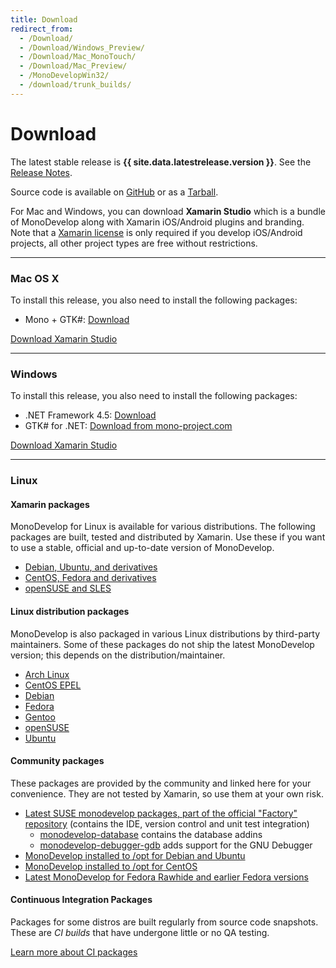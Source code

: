 ```yaml
---
title: Download
redirect_from:
  - /Download/
  - /Download/Windows_Preview/
  - /Download/Mac_MonoTouch/
  - /Download/Mac_Preview/
  - /MonoDevelopWin32/
  - /download/trunk_builds/
---
```


Download
========

The latest stable release is **{{ site.data.latestrelease.version }}**. See the [Release Notes](/documentation/release-notes/).

Source code is available on [GitHub](https://github.com/mono/monodevelop) or as a [Tarball](http://download.mono-project.com/sources/monodevelop/).

For Mac and Windows, you can download **Xamarin Studio** which is a bundle of MonoDevelop along with Xamarin iOS/Android plugins and branding. Note that a [Xamarin license](https://store.xamarin.com) is only required if you develop iOS/Android projects, all other project types are free without restrictions.

<hr/>

<h3 id="mac"><i class="fa fa-apple"></i> Mac OS X</h3>

To install this release, you also need to install the following packages:

- Mono + GTK#: [Download](http://www.mono-project.com/download/)

<a href="{{ site.data.latestrelease.monodevelop_mac_url }}" class="button radius"><i class="fa fa-download"></i> Download Xamarin Studio</a>

<hr/>

<h3 id="win"><i class="fa fa-windows"></i> Windows</h3>

To install this release, you also need to install the following packages:

- .NET Framework 4.5: [Download](http://go.microsoft.com/fwlink/p/?LinkId=397703)
- GTK# for .NET: [Download from mono-project.com](http://www.mono-project.com/download/#download-win)

<a href="{{ site.data.latestrelease.monodevelop_windows_url }}" class="button radius"><i class="fa fa-download"></i> Download Xamarin Studio</a>

<hr/>

<h3 id="lin"><i class="fa fa-linux"></i> Linux</h3>

#### Xamarin packages

MonoDevelop for Linux is available for various distributions. The following packages are built, tested and distributed by Xamarin. Use these if you want to use a stable, official and up-to-date version of MonoDevelop.

- [Debian, Ubuntu, and derivatives](/download/linux/)
- [CentOS, Fedora and derivatives](/download/linux/)
- [openSUSE and SLES](/download/linux/)

#### Linux distribution packages

MonoDevelop is also packaged in various Linux distributions by third-party maintainers. Some of these packages do not ship the latest MonoDevelop version; this depends on the distribution/maintainer.

-   [Arch Linux](https://www.archlinux.org/packages/extra/i686/monodevelop/)
-   [CentOS EPEL](https://apps.fedoraproject.org/packages/monodevelop)
-   [Debian](https://packages.debian.org/monodevelop)
-   [Fedora](https://apps.fedoraproject.org/packages/monodevelop)
-   [Gentoo](https://packages.gentoo.org/package/dev-util/monodevelop)
-   [openSUSE](https://software.opensuse.org/package/monodevelop)
-   [Ubuntu](http://packages.ubuntu.com/monodevelop)

#### Community packages

These packages are provided by the community and linked here for your convenience. They are not tested by Xamarin, so use them at your own risk.

- [Latest SUSE monodevelop packages, part of the official "Factory" repository](http://software.opensuse.org/download/package?project=Mono:Factory&package=monodevelop) (contains the IDE, version control and unit test integration)
  - [monodevelop-database](http://software.opensuse.org/download/package?project=Mono:Factory&package=monodevelop-database) contains the database addins
  - [monodevelop-debugger-gdb](http://software.opensuse.org/download/package?project=Mono:Factory&package=monodevelop-debugger-gdb) adds support for the GNU Debugger
- [MonoDevelop installed to /opt for Debian and Ubuntu](http://software.opensuse.org/download/package?project=home:tpokorra:mono&amp;package=monodevelop-opt)
- [MonoDevelop installed to /opt for CentOS](https://copr.fedoraproject.org/coprs/tpokorra/mono-opt/)
- [Latest MonoDevelop for Fedora Rawhide and earlier Fedora versions](https://copr.fedoraproject.org/coprs/tpokorra/mono/)

<h4 id="ci-packages">Continuous Integration Packages</h4>

Packages for some distros are built regularly from source code snapshots. These are *CI builds* that have undergone little or no QA testing.

<a href="/download/ci-packages/"><i class="fa fa-book"></i> Learn more about CI packages</a>
